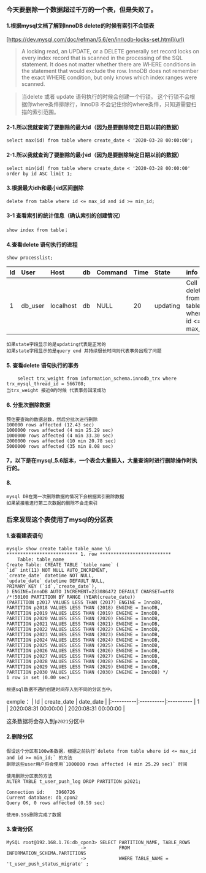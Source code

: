 ### 今天要删除一个数据超过千万的一个表，但是失败了。


#### 1.根据mysql文档了解到**InnoDB delete的时候有索引不会锁表**

[https://dev.mysql.com/doc/refman/5.6/en/innodb-locks-set.html](url)
> A locking read, an UPDATE, or a DELETE generally set record locks on every index record that is scanned in the processing of the SQL statement. It does not matter whether there are WHERE conditions in the statement that would exclude the row. InnoDB does not remember the exact WHERE condition, but only knows which index ranges were scanned. 

> 当delete 或者 update 语句执行的时候会创建一个行锁。
> 这个行锁不会根据你where条件排除行，InnoDB 不会记住你的where条件，只知道需要扫描的索引范围。

#### 2-1.所以我就查询了要删除的最大id（因为是要删除特定日期以前的数据）
    select max(id) from table where create_date < '2020-03-28 00:00:00';

#### 2-1.所以我就查询了要删除的最小id（因为是要删除特定日期以前的数据）
    select min(id) from table where create_date < '2020-03-28 00:00:00' order by id ASC limit 1;

#### 3.根据最大idh和最小id区间删除
    delete from table where id <= max_id and id >= min_id;

#### 3-1 查看索引的统计信息（确认索引的创建情况）
	show index from table；

#### 4.查看delete 语句执行的进程
    show processlist;

| Id  | User  | Host  |  db |  Command |  Time| State | info
|:----------|:----------|:----------|:----------|:----------|:----------|:----------|:----------
| 1   | db_user   | localhost  | db    | NULL    | 20   | updating  |Cell  delete from table where id <= max_id;   |

	如果state字段显示的是updating代表是正常的
    如果state字段显示的是query end 并持续很长时间则代表事务出现了问题

#### 5. 查看delete 语句执行的事务
        select trx_weight from information_schema.innodb_trx where trx_mysql_thread_id = 566708; 
	当trx_weight 接近0的时候 代表事务回滚成功 

#### 6. 分批次删除数据
    预估要查询的数据总数，然后分批次进行删除 
    100000 rows affected (12.43 sec)
    1000000 rows affected (4 min 25.29 sec)
    1000000 rows affected (4 min 33.30 sec)
    2000000 rows affected (10 min 20.78 sec)
    5000000 rows affected (35 min 8.08 sec) 
#### 7，以下是在mysql_5.6版本，一个表会大量插入，大量查询时进行删除操作时执行的。

#### 8. 
	mysql DB在第一次删除数据的情况下会根据索引删除数据
    如果紧接着进行第二次数据的删除不会走索引

### 后来发现这个表使用了mysql的分区表

#### 1.查看建表语句
    mysql> show create table table_name \G
    ************************** 1. row **************************
        Table: table_name
    Create Table: CREATE TABLE `table_name` (
    `id` int(11) NOT NULL AUTO_INCREMENT,
    `create_date` datetime NOT NULL,
    `update_date` datetime DEFAULT NULL,
    PRIMARY KEY (`id`,`create_date`),
    ) ENGINE=InnoDB AUTO_INCREMENT=233086472 DEFAULT CHARSET=utf8 
    /*!50100 PARTITION BY RANGE (YEAR(create_date))
    (PARTITION p2017 VALUES LESS THAN (2017) ENGINE = InnoDB,
    PARTITION p2018 VALUES LESS THAN (2018) ENGINE = InnoDB,
    PARTITION p2019 VALUES LESS THAN (2019) ENGINE = InnoDB,
    PARTITION p2020 VALUES LESS THAN (2020) ENGINE = InnoDB,
    PARTITION p2021 VALUES LESS THAN (2021) ENGINE = InnoDB,
    PARTITION p2022 VALUES LESS THAN (2022) ENGINE = InnoDB,
    PARTITION p2023 VALUES LESS THAN (2023) ENGINE = InnoDB,
    PARTITION p2024 VALUES LESS THAN (2024) ENGINE = InnoDB,
    PARTITION p2025 VALUES LESS THAN (2025) ENGINE = InnoDB,
    PARTITION p2026 VALUES LESS THAN (2026) ENGINE = InnoDB,
    PARTITION p2027 VALUES LESS THAN (2027) ENGINE = InnoDB,
    PARTITION p2028 VALUES LESS THAN (2028) ENGINE = InnoDB,
    PARTITION p2029 VALUES LESS THAN (2029) ENGINE = InnoDB,
    PARTITION p2030 VALUES LESS THAN (2030) ENGINE = InnoDB) */
    1 row in set (0.00 sec)

    根据sql数据不通的创建时间存入到不同的分区当中。
exmple：
| Id  | create_date  | date_date  | 
|:----------|:----------|:----------
| 1   | 2020:08:31 00:00:00   | 2020:08:31 00:00:00  | 

这条数据将会存入到`p2021`分区中

#### 2.删除分区
    假设这个分区有100w条数据，根据之前执行`delete from table where id <= max_id and id >= min_id;` 的方法
    删除这些user用户将会使用`1000000 rows affected (4 min 25.29 sec)` 时间

    使用删除分区表的方法
    ALTER TABLE t_user_push_log DROP PARTITION p2021;

    Connection id:    3960726
    Current database: db_cpon2
    Query OK, 0 rows affected (0.59 sec)

    使用0.59s删除完成了数据

#### 3.查询分区
	MySQL root@192.168.1.76:db_cpon3> SELECT PARTITION_NAME, TABLE_ROWS
                               ->            FROM INFORMATION_SCHEMA.PARTITIONS
                               ->            WHERE TABLE_NAME =  't_user_push_status_migrate' ;
